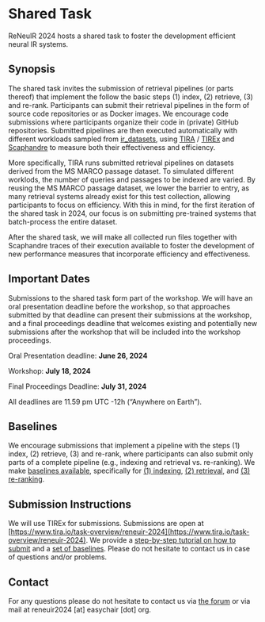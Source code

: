 # Shared Task

ReNeuIR 2024 hosts a shared task to foster the development efficient neural IR systems.

## Synopsis

The shared task invites the submission of retrieval pipelines (or parts thereof) that implement the follow the basic steps (1) index, (2) retrieve, (3) and re-rank. Participants can submit their retrieval pipelines in the form of source code repositories or as Docker images. We encourage code submissions where participants organize their code in (private) GitHub repositories. Submitted pipelines are then executed automatically with different workloads sampled from [ir_datasets](https://ir-datasets.com/), using [TIRA](https://www.tira.io) / [TIREx](https://www.tira.io/tirex) and [Scaphandre](https://github.com/hubblo-org/scaphandre) to measure both their effectiveness and efficiency.

More specifically, TIRA runs submitted retrieval pipelines on datasets derived from the MS MARCO passage dataset. To simulated different worklods, the number of queries and passages to be indexed are varied. By reusing the MS MARCO passage dataset, we lower the barrier to entry, as many retrieval systems already exist for this test collection, allowing participants to focus on efficiency. With this in mind, for the first iteration of the shared task in 2024, our focus is on submitting pre-trained systems that batch-process the entire dataset.

After the shared task, we will make all collected run files together with Scaphandre traces of their execution available to foster the development of new performance measures that incorporate efficiency and effectiveness.

## Important Dates

Submissions to the shared task form part of the workshop. We will have an oral presentation deadline before the workshop, so that approaches submitted by that deadline can present their submissions at the workshop, and a final proceedings deadline that welcomes existing and potentially new submissions after the workshop that will be included into the workshop proceedings.

Oral Presentation deadline: **June 26, 2024**

Workshop: **July 18, 2024**

Final Proceedings Deadline: **July 31, 2024**

All deadlines are 11.59 pm UTC -12h (“Anywhere on Earth”).

## Baselines

We encourage submissions that implement a pipeline with the steps (1) index, (2) retrieve, (3) and re-rank, where participants can also submit only parts of a complete pipeline (e.g., indexing and retrieval vs. re-ranking). We make [baselines available](https://github.com/reneuir/reneuir-code/tree/main/sigir24/baselines), specifically for [(1) indexing](https://github.com/reneuir/reneuir-code/tree/main/sigir24/baselines/indexing), [(2) retrieval](https://github.com/reneuir/reneuir-code/tree/main/sigir24/baselines/retrieval), and [(3) re-ranking](https://github.com/reneuir/reneuir-code/tree/main/sigir24/baselines/re-ranking).

## Submission Instructions

We will use TIREx for submissions. Submissions are open at [https://www.tira.io/task-overview/reneuir-2024](https://www.tira.io/task-overview/reneuir-2024). We provide a [step-by-step tutorial on how to submit](https://github.com/reneuir/reneuir-code/blob/main/sigir24/tutorials) and a [set of baselines](https://github.com/reneuir/reneuir-code/tree/main/sigir24/baselines). Please do not hesitate to contact us in case of questions and/or problems.

## Contact

For any questions please do not hesitate to contact us via [the forum](https://www.tira.io/c/reneuir)
or via mail at reneuir2024 [at] easychair [dot] org.
